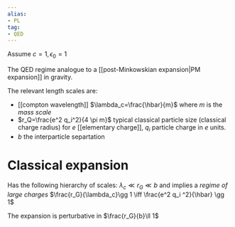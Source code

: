 ```yaml
---
alias:
- PL
tag: 
- QED
---
```


Assume $c=1, \epsilon_0=1$

The QED regime analogue to a [[post-Minkowskian expansion|PM expansion]] in gravity.

The relevant length scales are:

- [[compton wavelength]] $\lambda_c=\frac{\hbar}{m}$ where $m$ is the *mass scale*
- $r_Q=\frac{e^2 q_i^2}{4 \pi m}$ typical classical particle size (classical charge radius) for $e$ [[elementary charge]], $q_i$ particle charge in $e$ units.
- $b$ the interparticle separtation

# Classical expansion

Has the following hierarchy of scales: $\lambda_c \ll r_G \ll b$ and implies a *regime of large charges* $\frac{r_G}{\lambda_c}\gg 1 \iff \frac{e^2 q_i ^2}{\hbar} \gg 1$

The expansion is perturbative in $\frac{r_G}{b}\ll 1$ 